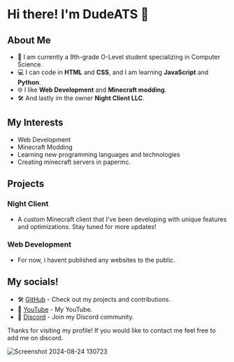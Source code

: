 # Hi there! I'm DudeATS 👋

## About Me
- 🎒 I am currently a 9th-grade O-Level student specializing in Computer Science.
- 💻 I can code in **HTML** and **CSS**, and I am learning **JavaScript** and **Python**.
- 🌐 I like **Web Development** and **Minecraft modding**.
- 🛠️ And lastly im the owner **Night Client LLC**.

## My Interests
- Web Development
- Minecraft Modding
- Learning new programming languages and technologies
- Creating minecraft servers in papermc.

## Projects
### Night Client
- A custom Minecraft client that I've been developing with unique features and optimizations. Stay tuned for more updates!

### Web Development
- For now, i havent published any websites to the public.

## My socials!
- 🛠 [GitHub](https://github.com/DudeATS) - Check out my projects and contributions.
- 🎥 [YouTube](https://youtube.com/@DudeATS) - My YouTube.
- 💬 [Discord](https://discord.com/invite/8pGb7QBhNB) - Join my Discord community.

Thanks for visiting my profile! If you would like to contact me feel free to add me on discord.


![Screenshot 2024-08-24 130723](https://github.com/user-attachments/assets/0151a056-047e-405c-a793-bf5b10de6588)


